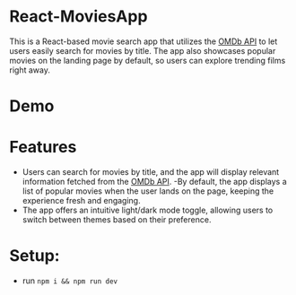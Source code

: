 # React-MoviesApp
This is a React-based movie search app that utilizes the [OMDb API](https://www.omdbapi.com/) to let users easily search for movies by title. The app also showcases popular movies on the landing page by default, so users can explore trending films right away.



# Demo




# Features
- Users can search for movies by title, and the app will display relevant information fetched from the [OMDb API](https://www.omdbapi.com/).
-By default, the app displays a list of popular movies when the user lands on the page, keeping the experience fresh and engaging.
- The app offers an intuitive light/dark mode toggle, allowing users to switch between themes based on their preference.

# Setup:
- run `npm i && npm run dev`
